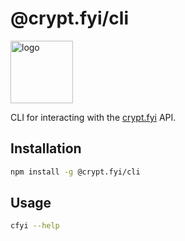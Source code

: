 # @crypt.fyi/cli

<a href="https://crypt.fyi" target="_blank">
  <img src="https://crypt.fyi/logo-dark.svg" style="width: 100px;" alt="logo" />
</a>

CLI for interacting with the [crypt.fyi](https://crypt.fyi) API.

## Installation

```bash
npm install -g @crypt.fyi/cli
```

## Usage

```bash
cfyi --help
```
